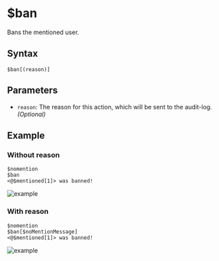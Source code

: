 # $ban
Bans the mentioned user.

## Syntax
```
$ban[(reason)]
```

## Parameters
- `reason`: The reason for this action, which will be sent to the audit-log. _(Optional)_

## Example
### Without reason
```
$nomention
$ban
<@$mentioned[1]> was banned!
```
![example](https://user-images.githubusercontent.com/113303649/210043445-54315ca5-570c-4870-9512-13c2bcf40260.png)


### With reason
```
$nomention
$ban[$noMentionMessage]
<@$mentioned[1]> was banned!
```
![example](https://user-images.githubusercontent.com/113303649/210043547-4fc394e7-ecd4-4ef6-90b0-55dd7883c02f.png)
